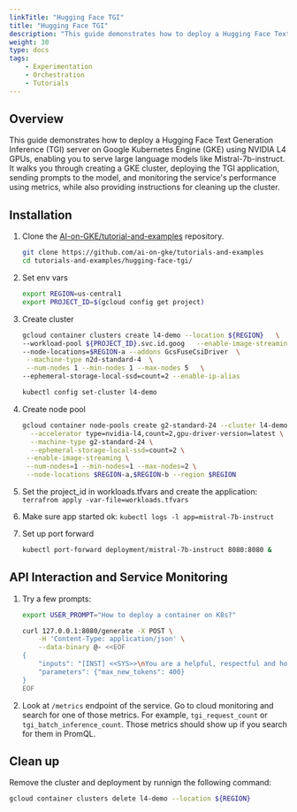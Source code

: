 ```yaml
---
linkTitle: "Hugging Face TGI"
title: "Hugging Face TGI"
description: "This guide demonstrates how to deploy a Hugging Face Text Generation Inference (TGI) server on Google Kubernetes Engine (GKE) using NVIDIA L4 GPUs, enabling you to serve large language models like Mistral-7b-instruct. It walks you through creating a GKE cluster, deploying the TGI application, sending prompts to the model, and monitoring the service's performance using metrics, while also providing instructions for cleaning up the cluster."
weight: 30
type: docs
tags: 
    - Experimentation
    - Orchestration
    - Tutorials
---
```


## Overview
This guide demonstrates how to deploy a Hugging Face Text Generation Inference (TGI) server on Google Kubernetes Engine (GKE) using NVIDIA L4 GPUs, enabling you to serve large language models like Mistral-7b-instruct. It walks you through creating a GKE cluster, deploying the TGI application, sending prompts to the model, and monitoring the service's performance using metrics, while also providing instructions for cleaning up the cluster.

## Installation

1. Clone the [AI-on-GKE/tutorial-and-examples](https://github.com/ai-on-gke/tutorials-and-examples) repository.
   ```bash
   git clone https://github.com/ai-on-gke/tutorials-and-examples
   cd tutorials-and-examples/hugging-face-tgi/
   ```

1. Set env vars
	```bash
	export REGION=us-central1
	export PROJECT_ID=$(gcloud config get project)
	```

1. Create cluster
	```bash
	gcloud container clusters create l4-demo --location ${REGION}   \
	--workload-pool ${PROJECT_ID}.svc.id.goog   --enable-image-streaming \
	--node-locations=$REGION-a --addons GcsFuseCsiDriver  \
	 --machine-type n2d-standard-4  \
	 --num-nodes 1 --min-nodes 1 --max-nodes 5   \
	--ephemeral-storage-local-ssd=count=2 --enable-ip-alias
	```
	```bash
	kubectl config set-cluster l4-demo
	```

1. Create node pool
	```bash
	gcloud container node-pools create g2-standard-24 --cluster l4-demo \
	  --accelerator type=nvidia-l4,count=2,gpu-driver-version=latest \
	  --machine-type g2-standard-24 \
	  --ephemeral-storage-local-ssd=count=2 \
	 --enable-image-streaming \
	 --num-nodes=1 --min-nodes=1 --max-nodes=2 \
	 --node-locations $REGION-a,$REGION-b --region $REGION
	 ```
 
1. Set the project_id in workloads.tfvars and create the application: `terrafrom apply -var-file=workloads.tfvars` 
1. Make sure app started ok: `kubectl logs -l app=mistral-7b-instruct`
1. Set up port forward
	```bash
	kubectl port-forward deployment/mistral-7b-instruct 8080:8080 &
	```

## API Interaction and Service Monitoring
1. Try a few prompts:
	```bash
	export USER_PROMPT="How to deploy a container on K8s?"
	```
	```bash
	curl 127.0.0.1:8080/generate -X POST \
	    -H 'Content-Type: application/json' \
	    --data-binary @- <<EOF
	{
	    "inputs": "[INST] <<SYS>>\nYou are a helpful, respectful and honest assistant. Always answer as helpfully as possible, while being safe.  Your answers should not include any harmful, unethical, racist, sexist, toxic, dangerous, or illegal content. Please ensure that your responses are socially unbiased and positive in nature. If a question does not make any sense, or is not factually coherent, explain why instead of answering something not correct. If you don't know the answer to a question, please don't share false information.\n<</SYS>>\n$USER_PROMPT[/INST]",
	    "parameters": {"max_new_tokens": 400}
	}
	EOF
	```
1. Look at `/metrics` endpoint of the service. Go to cloud monitoring and search for one of those metrics. For example, `tgi_request_count` or `tgi_batch_inference_count`. Those metrics should show up if you search for them in PromQL. 

## Clean up

Remove the cluster and deployment by runnign the following command:
```bash
gcloud container clusters delete l4-demo --location ${REGION} 
```
